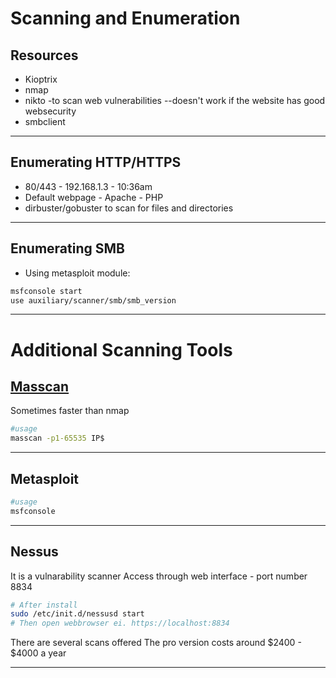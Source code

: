 # Scanning and Enumeration
## Resources
- Kioptrix  
- nmap  
- nikto -to scan web vulnerabilities --doesn't work if the website has good websecurity 
- smbclient

---

## Enumerating HTTP/HTTPS
- 80/443 - 192.168.1.3 - 10:36am
- Default webpage - Apache - PHP
- dirbuster/gobuster to scan for files and directories

---
## Enumerating SMB 
- Using metasploit module:
~~~bash
msfconsole start
use auxiliary/scanner/smb/smb_version
~~~
---
# Additional Scanning Tools
## [Masscan](https://github.com/robertdavidgraham/masscan.git)
Sometimes faster than nmap
~~~bash
#usage
masscan -p1-65535 IP$
~~~
---
## Metasploit
~~~bash
#usage
msfconsole
~~~
---
## Nessus
It is a vulnarability scanner
Access through web interface - port number 8834
~~~bash 
# After install
sudo /etc/init.d/nessusd start
# Then open webbrowser ei. https://localhost:8834
~~~

There are several scans offered
The pro version costs around $2400 - $4000 a year

---
